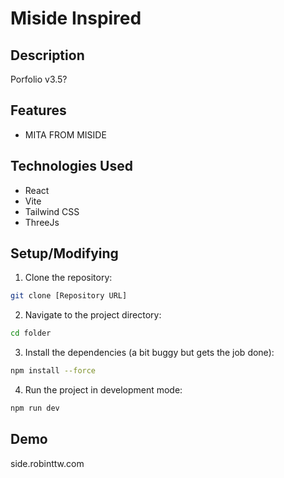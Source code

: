 # Miside Inspired

## Description
Porfolio v3.5?

## Features
- MITA FROM MISIDE

## Technologies Used
- React
- Vite
- Tailwind CSS
- ThreeJs

## Setup/Modifying
1. Clone the repository:
```bash
git clone [Repository URL]
```
2. Navigate to the project directory:
```bash
cd folder
```
3. Install the dependencies (a bit buggy but gets the job done):
```bash
npm install --force
```
4. Run the project in development mode:
```bash
npm run dev
```

## Demo
side.robinttw.com

